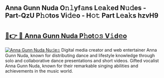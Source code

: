 ## Anna Gunn Nuda O𝚗𝚕yf𝚊ns L𝚎a𝚔ed N𝚞𝚍es - Part-QzU P𝚑𝚘tos Vi𝚍𝚎o - H𝚘𝚝 Part L𝚎a𝚔s hzvH9

# <h2><a href="http://kf5xhci.oniu.top/?m=Anna+Gunn+Nuda">🔗👉 🔴 Anna Gunn Nuda P𝚑ot𝚘𝚜 V𝚒d𝚎o</a></h2>

[![Anna Gunn Nuda Nu𝚍e𝚜](https://i.imgur.com/0qMVB7G.gif)](http://kf5xhci.oniu.top/?m=Anna+Gunn+Nuda)
Digital media creator and web entertainer Anna Gunn Nuda, known for distributing dance and lifestyle knowledge through solo and collaborative dance presentations and short videos. Gifted vocalist Anna Gunn Nuda, known for their remarkable singing abilities and achievements in the music world.  
